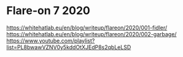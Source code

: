 # Flare-on 7 2020

https://whitehatlab.eu/en/blog/writeup/flareon/2020/001-fidler/
https://whitehatlab.eu/en/blog/writeup/flareon/2020/002-garbage/
https://www.youtube.com/playlist?list=PL8bwawVZNV0y5kddOtXJEdP8s2qbLeLSD